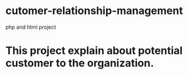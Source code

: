 # cutomer-relationship-management
php and html project
# This project explain about potential customer to the organization.

































